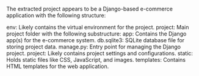 The extracted project appears to be a Django-based e-commerce application with the following structure:

env: Likely contains the virtual environment for the project. project: Main project folder with the following substructure: app: Contains the Django app(s) for the e-commerce system. db.sqlite3: SQLite database file for storing project data. manage.py: Entry point for managing the Django project. project: Likely contains project settings and configurations. static: Holds static files like CSS, JavaScript, and images. templates: Contains HTML templates for the web application.
